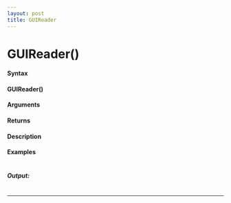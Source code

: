 ```yaml
---
layout: post
title: GUIReader
---
```


# GUIReader()


#### Syntax

#### GUIReader()

#### Arguments

#### Returns

#### Description

#### Examples

```

```

##### Output:

```

```

---